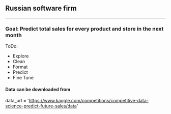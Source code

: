 ## Russian software firm
---

### Goal: Predict total sales for every product and store in the next month

ToDo:
- Explore 
- Clean 
- Format
- Predict
- Fine Tune

#### Data can be downloaded from
data_url = 'https://www.kaggle.com/competitions/competitive-data-science-predict-future-sales/data'